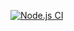 <!-- badge with passing jobs -->

[![Node.js CI](https://github.com/Mkhululi97/bootcamp-terminal-tests/actions/workflows/node.js.yml/badge.svg)](https://github.com/Mkhululi97/bootcamp-terminal-tests/actions/workflows/node.js.yml)
